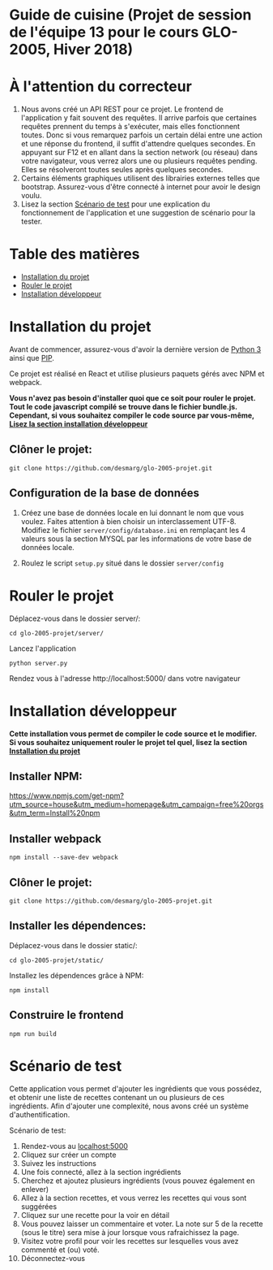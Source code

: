 # Guide de cuisine (Projet de session de l'équipe 13 pour le cours GLO-2005, Hiver 2018)

# À l'attention du correcteur
1. Nous avons créé un API REST pour ce projet. Le frontend de l'application y fait souvent des requêtes. Il arrive parfois que certaines requêtes prennent du temps à s'exécuter, mais elles fonctionnent toutes. Donc si vous remarquez parfois un certain délai entre une action et une réponse du frontend, il suffit d'attendre quelques secondes. En appuyant sur F12 et en allant dans la section network (ou réseau) dans votre navigateur, vous verrez alors une ou plusieurs requêtes pending. Elles se résolveront toutes seules après quelques secondes.
2. Certains éléments graphiques utilisent des librairies externes telles que bootstrap. Assurez-vous d'être connecté à internet pour avoir le design voulu.
3. Lisez la section [Scénario de test](#scénario-de-test) pour une explication du fonctionnement de l'application et une suggestion de scénario pour la tester.

# Table des matières
* [Installation du projet](#installation-du-projet)
* [Rouler le projet](#rouler-le-projet)
* [Installation développeur](#installation-développeur)

# Installation du projet

Avant de commencer, assurez-vous d'avoir la dernière version de [Python 3](https://www.python.org/downloads/) ainsi que [PIP](https://pypi.python.org/pypi/pip).

Ce projet est réalisé en React et utilise plusieurs paquets gérés avec NPM et webpack.

**Vous n'avez pas besoin d'installer quoi que ce soit pour rouler le projet. Tout le code javascript compilé se trouve dans le fichier bundle.js. Cependant, si vous souhaitez compiler le code source par vous-même, [Lisez la section installation développeur](#installation-développeur)**

## Clôner le projet:
```
git clone https://github.com/desmarg/glo-2005-projet.git
```

## Configuration de la base de données

1. Créez une base de données locale en lui donnant le nom que vous voulez. Faites attention à bien choisir un interclassement UTF-8.
Modifiez le fichier `server/config/database.ini` en remplaçant les 4 valeurs sous la section MYSQL par les informations de votre base de données locale.

2. Roulez le script `setup.py` situé dans le dossier `server/config`

# Rouler le projet

Déplacez-vous dans le dossier server/:
```
cd glo-2005-projet/server/
```
Lancez l'application
```
python server.py
```

Rendez vous à l'adresse http://localhost:5000/ dans votre navigateur

# Installation développeur

**Cette installation vous permet de compiler le code source et le modifier. Si vous souhaitez uniquement rouler le projet tel quel, lisez la section [Installation du projet](#installation-du-projet)**

## Installer NPM:
https://www.npmjs.com/get-npm?utm_source=house&utm_medium=homepage&utm_campaign=free%20orgs&utm_term=Install%20npm

## Installer webpack
```
npm install --save-dev webpack
```

## Clôner le projet:
```
git clone https://github.com/desmarg/glo-2005-projet.git
```
## Installer les dépendences:

Déplacez-vous dans le dossier static/:
```
cd glo-2005-projet/static/
```
Installez les dépendences grâce à NPM:
```
npm install
```
## Construire le frontend

```
npm run build
```

# Scénario de test

Cette application vous permet d'ajouter les ingrédients que vous possédez, et obtenir une liste de recettes contenant un ou plusieurs de ces ingrédients. Afin d'ajouter une complexité, nous avons créé un système d'authentification.

Scénario de test:

1. Rendez-vous au [localhost:5000](localhost:5000)
2. Cliquez sur créer un compte
3. Suivez les instructions
4. Une fois connecté, allez à la section ingrédients
5. Cherchez et ajoutez plusieurs ingrédients (vous pouvez également en enlever)
6. Allez à la section recettes, et vous verrez les recettes qui vous sont suggérées
7. Cliquez sur une recette pour la voir en détail
8. Vous pouvez laisser un commentaire et voter. La note sur 5 de la recette (sous le titre) sera mise à jour lorsque vous rafraichissez la page.
9. Visitez votre profil pour voir les recettes sur lesquelles vous avez commenté et (ou) voté.
10. Déconnectez-vous
